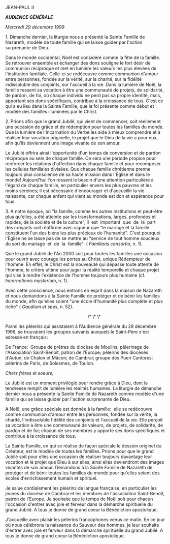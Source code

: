 JEAN-PAUL II

***AUDIENCE GÉNÉRALE***

*Mercredi 29 décembre 1999*

1. Dimanche dernier, la liturgie nous a présenté la Sainte Famille de Nazareth, modèle de toute famille qui se laisse guider par l'action surprenante de Dieu.

Dans le monde occidental, Noël est considéré comme la fête de la famille. Se retrouver ensemble et échanger des dons souligne le fort désir de communion réciproque et met en lumière les valeurs les plus élevées de l'institution familiale. Celle-ci se redécouvre comme communion d'amour entre personnes, fondée sur la vérité, sur la charité, sur la fidélité indissoluble des conjoints, sur l'accueil à la vie. Dans la lumière de Noël, la famille ressent sa vocation à être une communauté de projets, de solidarité, de pardon, de foi, où chaque individu ne perd pas sa propre identité, mais, apportant ses dons spécifiques, contribue à la croissance de tous. C'est ce qui a eu lieu dans la Sainte Famille, que la foi présente comme début et modèle des familles illuminées par le Christ.

2. Prions afin que le grand Jubilé, qui vient de commencer, soit réellement une occasion de grâce et de rédemption pour toutes les familles du monde. Que la lumière de l'Incarnation du Verbe les aide à mieux comprendre et à réaliser leur vocation originelle, le projet que le Dieu de la vie a pour eux, afin qu'ils deviennent une image vivante de son amour.

Le Jubilé offrira ainsi l'opportunité d'un temps de conversion et de pardon réciproque au sein de chaque famille. Ce sera une période propice pour renforcer les relations d'affection dans chaque famille et pour recomposer les cellules familiales divisées. Que chaque famille chrétienne prenne toujours plus conscience de sa haute mission dans l'Eglise et dans le monde! Aujourd'hui l'on ressent le besoin d'une attention particulière à l'égard de chaque famille, en particulier envers les plus pauvres et les moins sereines; il est nécessaire d'encourager et d'accueillir la vie naissante, car chaque enfant qui vient au monde est don et espérance pour tous.

3. A notre époque, où "la famille, comme les autres institutions et peut-être plus qu'elles, a été atteinte par les transformations, larges, profondes et rapides, de la société et de la culture", il  est  important  que  de  la  part  des croyants soit réaffirmé avec vigueur que "le mariage et la famille constituent l'un des biens les plus précieux de l'humanité". C'est pourquoi l'Eglise ne se lasse pas de se mettre au "service de tout homme soucieux du sort du mariage  et  de  la  famille"  ( *Familiaris consortio*, n. 1).

Que le grand Jubilé de l'An 2000 soit pour toutes les familles une occasion pour ouvrir avec courage les portes au Christ, unique Rédempteur de l'homme. En effet, le Christ est la nouveauté qui dépasse toute attente de l'homme, le critère ultime pour juger la réalité temporelle et chaque projet qui vise à rendre l'existence de l'homme toujours plus humaine (cf. *Incarnationis mysterium*, n. 1).

Avec cette conscience, nous entrons en esprit dans la maison de Nazareth et nous demandons à la Sainte Famille de protéger et de bénir les familles du monde, afin qu'elles soient "une école d'humanité plus complète et plus riche" ( *Gaudium et spes*, n. 52).

                                                                   \\* \\* \\*

Parmi les pèlerins qui assistaient à l'Audience générale du 29 décembre 1999, se trouvaient les groupes suivants auxquels le Saint-Père s'est adressé en français:

De France:  Groupe de prêtres du diocèse de Moulins; pèlerinage de l'Association Saint-Benoît, patron de l'Europe; pèlerins des diocèses d'Autun, de Chalon et Mâcon; de Cambrai; groupe des Pueri Cantores; pèlerins de Paris, de Solesmes, de Toulon.

*Chers frères et soeurs,*

Le Jubilé est un moment privilégié pour rendre grâce à Dieu, dont la tendresse remplit de lumière les réalités humaines. La liturgie de dimanche dernier nous a présenté la Sainte Famille de Nazareth comme modèle d'une famille qui se laisse guider par l'action surprenante de Dieu.

A Noël, une grâce spéciale est donnée à la famille:  elle se redécouvre comme communion d'amour entre les personnes, fondée sur la vérité, la charité, l'indissoluble fidélité des conjoints et l'accueil de la vie. Elle perçoit sa vocation à être une communauté de valeurs, de projets, de solidarité, de pardon et de foi; chacun de ses membres y apporte ses dons spécifiques et contribue à la croissance de tous.

La Sainte Famille, en qui se réalise de façon spéciale le dessein originel du Créateur, est le modèle de toutes les familles. Prions pour que le grand Jubilé soit pour elles une occasion de réaliser toujours davantage leur vocation et le projet que Dieu à sur elles; ainsi elles deviendront des images vivantes de son amour. Demandons à la Sainte Famille de Nazareth de protéger et de bénir toutes les familles du monde pour qu'elles soient des écoles d'enrichissement humain et spirituel.

Je salue cordialement les pèlerins de langue française, en particulier les jeunes du diocèse de Cambrai et les membres de l'association Saint-Benoît, patron de l'Europe. Je souhaite que le temps de Noël soit pour chacun l'occasion d'entrer avec joie et ferveur dans la démarche spirituelle du grand Jubilé. A tous je donne de grand coeur la Bénédiction apostolique.

J'accueille avec plaisir les pèlerins francophones venus ce matin. En ce jour où nous célébrons la naissance du Sauveur des hommes, je leur souhaite d'entrer avec joie et ferveur dans la démarche spirituelle du grand Jubilé. A tous je donne de grand coeur la Bénédiction apostolique.